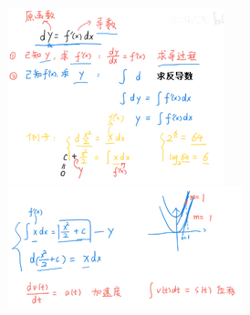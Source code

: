 ![](../photo/Pasted%20image%2020240319142102.png)
![](../photo/Pasted%20image%2020240319142153.png)
